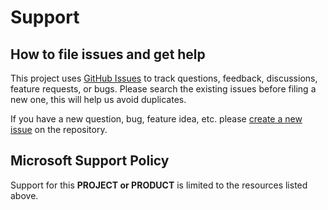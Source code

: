 # Support

## How to file issues and get help  

This project uses [GitHub Issues](https://github.com/MicrosoftEdge/DevTools/issues) to track questions, feedback, discussions, feature requests, or bugs.
Please search the existing issues before filing a new one, this will help us avoid duplicates.

If you have a new question, bug, feature idea, etc. please [create a new issue](https://github.com/MicrosoftEdge/DevTools/issues/new/choose) on the repository.

## Microsoft Support Policy  

Support for this **PROJECT or PRODUCT** is limited to the resources listed above.
